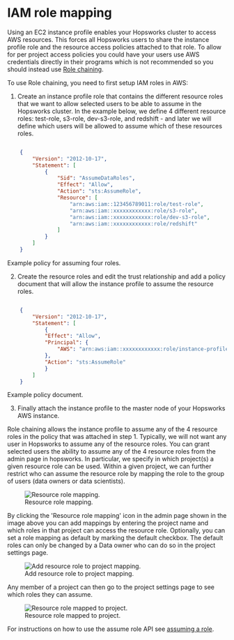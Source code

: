 # IAM role mapping

Using an EC2 instance profile enables your Hopsworks cluster to access AWS resources. This forces all Hopsworks users to
share the instance profile role and the resource access policies attached to that role. To allow for per project access policies
you could have your users use AWS credentials directly in their programs which is not recommended so you should instead use
[Role chaining](https://docs.aws.amazon.com/IAM/latest/UserGuide/id_roles_terms-and-concepts.html#iam-term-role-chaining).

To use Role chaining, you need to first setup IAM roles in AWS:

1. Create an instance profile role that contains the different resource roles that we want to allow selected users to be able to assume in the Hopsworks cluster.
 In the example below, we define 4 different resource roles: test-role, s3-role, dev-s3-role, and redshift -
 and later we will define which users will be allowed to assume which of these resources roles.

```json

    {
        "Version": "2012-10-17",
        "Statement": [
            {
                "Sid": "AssumeDataRoles",
                "Effect": "Allow",
                "Action": "sts:AssumeRole",
                "Resource": [
                    "arn:aws:iam::123456789011:role/test-role",
                    "arn:aws:iam::xxxxxxxxxxxx:role/s3-role",
                    "arn:aws:iam::xxxxxxxxxxxx:role/dev-s3-role",
                    "arn:aws:iam::xxxxxxxxxxxx:role/redshift"
                ]
            }
        ]
    }
```
Example policy for assuming four roles.

2. Create the resource roles and edit the trust relationship and add a policy document that will allow the instance profile to assume the resource roles.

```json

    {
        "Version": "2012-10-17",
        "Statement": [
            {
            "Effect": "Allow",
            "Principal": {
                "AWS": "arn:aws:iam::xxxxxxxxxxxx:role/instance-profile"
            },
            "Action": "sts:AssumeRole"
            }
        ]
    }
```
Example policy document.

3. Finally attach the instance profile to the master node of your Hopsworks AWS instance.


Role chaining allows the instance profile to assume any of the 4 resource roles in the policy that was attached in step 1.
Typically, we will not want any user in Hopsworks to assume any of the resource roles. You can grant selected users the ability
to assume any of the 4 resource roles from the admin page in hopsworks. In particular, we specify in which project(s) a given
resource role can be used. Within a given project, we can further restrict who can assume the resource role by mapping the
role to the group of users (data owners or data scientists).

<p align="center">
  <figure>
    <img src="../../../assets/images/aws-role/role-mapping.png" alt="Resource role mapping.">
    <figcaption>Resource role mapping.</figcaption>
  </figure>
</p>

By clicking the 'Resource role mapping' icon in the admin page shown in the image above you can add mappings
by entering the project name and which roles in that project can access the resource role.
Optionally, you can set a role mapping as default by marking the default checkbox.
The default roles can only be changed by a Data owner who can do so in the project settings page.

<p align="center">
  <figure>
    <img src="../../../assets/images/aws-role/role-mappings.png" alt="Add resource role to project mapping.">
    <figcaption>Add resource role to project mapping.</figcaption>
  </figure>
</p>


Any member of a project can then go to the project settings page to see which roles they can assume.

<p align="center">
  <figure>
    <img src="../../../assets/images/aws-role/project-cloud-roles.png" alt="Resource role mapped to project.">
    <figcaption>Resource role mapped to project.</figcaption>
  </figure>
</p>

For instructions on how to use the assume role API see [assuming a role](../assume_role/#assuming-a-role).
